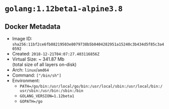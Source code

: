 # `golang:1.12beta1-alpine3.8`

## Docker Metadata

- Image ID: `sha256:11bf2ce6fb08219503e8079738b5b0404282951a15240c3b434d5f85c3a40592`
- Created: `2018-12-21T04:07:27.403116856Z`
- Virtual Size: ~ 341.87 Mb  
  (total size of all layers on-disk)
- Arch: `linux`/`amd64`
- Command: `["/bin/sh"]`
- Environment:
  - `PATH=/go/bin:/usr/local/go/bin:/usr/local/sbin:/usr/local/bin:/usr/sbin:/usr/bin:/sbin:/bin`
  - `GOLANG_VERSION=1.12beta1`
  - `GOPATH=/go`
